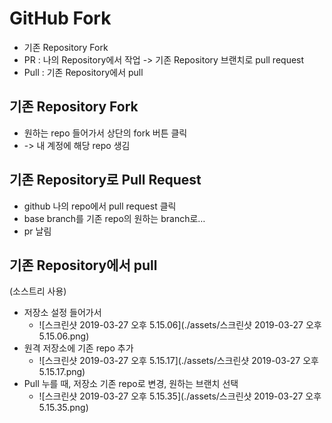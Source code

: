 # GitHub Fork

- 기존 Repository Fork
- PR : 나의 Repository에서 작업 -> 기존 Repository 브랜치로 pull request
- Pull : 기존 Repository에서 pull 



## 기존 Repository Fork

- 원하는 repo 들어가서 상단의 fork 버튼 클릭
- -> 내 계정에 해당 repo 생김



## 기존 Repository로 Pull Request

- github 나의 repo에서 pull request 클릭
- base branch를 기존 repo의 원하는 branch로…
- pr 날림



## 기존 Repository에서 pull

(소스트리 사용)

- 저장소 설정 들어가서
  - ![스크린샷 2019-03-27 오후 5.15.06](./assets/스크린샷 2019-03-27 오후 5.15.06.png)
- 원격 저장소에 기존 repo 추가
  - ![스크린샷 2019-03-27 오후 5.15.17](./assets/스크린샷 2019-03-27 오후 5.15.17.png)
- Pull 누를 때, 저장소 기존 repo로 변경, 원하는 브랜치 선택
  - ![스크린샷 2019-03-27 오후 5.15.35](./assets/스크린샷 2019-03-27 오후 5.15.35.png)
